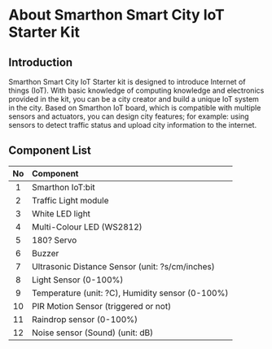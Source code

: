 # About Smarthon Smart City IoT Starter Kit

## Introduction
Smarthon Smart City IoT Starter kit is designed to introduce Internet of things (IoT). With basic knowledge of computing knowledge and electronics provided in the kit, you can be a city creator and build a unique IoT system in the city. Based on Smarthon IoT board, which is compatible with multiple sensors and actuators, you can design city features; for example: using sensors to detect traffic status and upload city information to the internet.


## Component List

No | Component 
:-: | :-- 
1|Smarthon IoT:bit
2|Traffic Light module
3|White LED light
4|Multi-Colour LED (WS2812)
5|180? Servo
6|Buzzer
7|Ultrasonic Distance Sensor (unit: ?s/cm/inches)
8|Light Sensor (0-100%)
9|Temperature (unit: ?C), Humidity sensor (0-100%)
10|PIR Motion Sensor (triggered or not)
11|Raindrop sensor (0-100%)
12|Noise sensor (Sound) (unit: dB)

